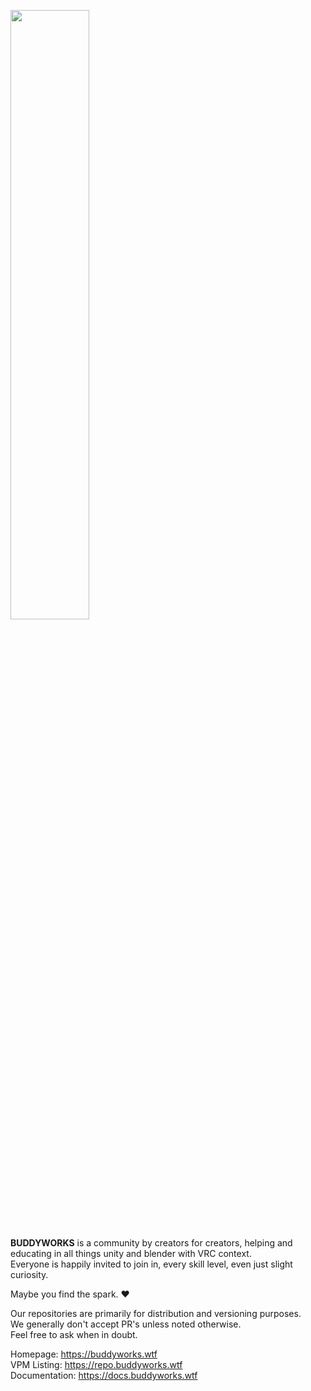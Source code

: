 <a href="https://buddyworks.wtf"><img width=50% src="https://splash.buddyworks.wtf/tckAqsHD.png"></img></a>  

**BUDDYWORKS** is a community by creators for creators, helping and educating in all things unity and blender with VRC context.  
Everyone is happily invited to join in, every skill level, even just slight curiosity.  
  
Maybe you find the spark. ❤️

Our repositories are primarily for distribution and versioning purposes.  
We generally don't accept PR's unless noted otherwise.  
Feel free to ask when in doubt.

Homepage: https://buddyworks.wtf  
VPM Listing: https://repo.buddyworks.wtf  
Documentation: https://docs.buddyworks.wtf  
